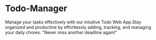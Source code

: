 # Todo-Manager
 Manage your tasks effectively with our intuitive Todo Web App.Stay organized and productive by effortlessly adding, tracking, and managing your daily chores. "Never miss another deadline again!"
